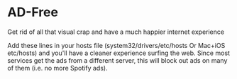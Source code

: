 # AD-Free
Get rid of all that visual crap and have a much happier internet experience


Add these lines in your hosts file (system32/drivers/etc/hosts Or Mac+iOS etc/hosts) and you'll have a cleaner experience surfing the web. Since most services get the ads from a different server, this will block out ads on many of them (i.e. no more Spotify ads).
